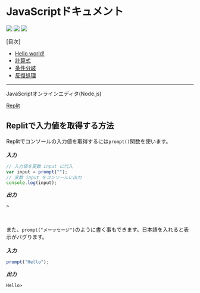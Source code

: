 # JavaScriptドキュメント
![](https://img.shields.io/github/last-commit/kelp-of-truth/JS-Document) ![](https://img.shields.io/github/forks/kelp-of-truth/JS-Document?style=social) ![](https://img.shields.io/github/stars/kelp-of-truth/JS-Document?&style=social)

[目次]
- [Hello world!](./hello-world/README.md)
- [計算式](./math/README.md)
- [条件分岐]()
- [反復処理]()
---

JavaScriptオンラインエディタ(Node.js)<br>

[Replit](https://replit.com/languages/nodejs)


## Replitで入力値を取得する方法
Replitでコンソールの入力値を取得するには`prompt()`関数を使います。<br/><br/>
***入力***
```js
// 入力値を変数 input に代入
var input = prompt("");
// 変数 input をコンソールに出力
console.log(input);
```
***出力***
```
> 
```
<br>

また、`prompt("メーッセージ")`のように書く事もできます。日本語を入れると表示がバグります。<br/><br/>
***入力***
```js
prompt("Hello");
```
***出力***
```
Hello> 
```
